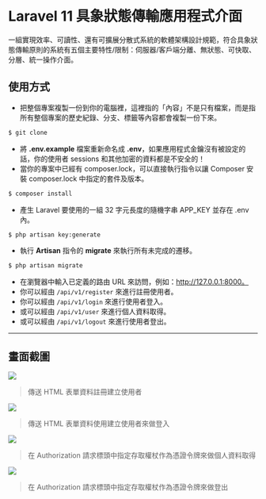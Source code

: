 # Laravel 11 具象狀態傳輸應用程式介面

一組實現效率、可讀性、還有可擴展分散式系統的軟體架構設計規範，符合具象狀態傳輸原則的系統有五個主要特性/限制：伺服器/客戶端分離、無狀態、可快取、分層、統一操作介面。

## 使用方式
- 把整個專案複製一份到你的電腦裡，這裡指的「內容」不是只有檔案，而是指所有整個專案的歷史紀錄、分支、標籤等內容都會複製一份下來。
```sh
$ git clone
```
- 將 __.env.example__ 檔案重新命名成 __.env__，如果應用程式金鑰沒有被設定的話，你的使用者 sessions 和其他加密的資料都是不安全的！
- 當你的專案中已經有 composer.lock，可以直接執行指令以讓 Composer 安裝 composer.lock 中指定的套件及版本。
```sh
$ composer install
```
- 產生 Laravel 要使用的一組 32 字元長度的隨機字串 APP_KEY 並存在 .env 內。
```sh
$ php artisan key:generate
```
- 執行 __Artisan__ 指令的 __migrate__ 來執行所有未完成的遷移。
```sh
$ php artisan migrate
```
- 在瀏覽器中輸入已定義的路由 URL 來訪問，例如：http://127.0.0.1:8000。
- 你可以經由 `/api/v1/register` 來進行註冊使用者。
- 你可以經由 `/api/v1/login` 來進行使用者登入。
- 或可以經由 `/api/v1/user` 來進行個人資料取得。
- 或可以經由 `/api/v1/logout` 來進行使用者登出。

----

## 畫面截圖
![](https://i.imgur.com/ipOt9xf.png)
> 傳送 HTML 表單資料註冊建立使用者

![](https://i.imgur.com/HztPBLD.png)
> 傳送 HTML 表單資料使用建立使用者來做登入

![](https://i.imgur.com/TMbwRpQ.png)
> 在 Authorization 請求標頭中指定存取權杖作為憑證令牌來做個人資料取得

![](https://i.imgur.com/TwX3bUx.png)
> 在 Authorization 請求標頭中指定存取權杖作為憑證令牌來做登出
